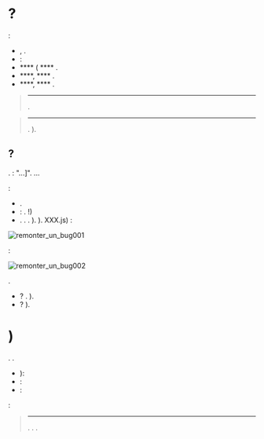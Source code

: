 #  ?

 :

-  [](https://community.jeedom.com), .
-  :
  - **** ( **** .
  - ****,  **** .
  - ****,  **** .

> ****
>
> .

> ****
>
> . ).

##  ?

.  : "...]". ...

 :

- .
-  : . !)
- . . . ). ). XXX.js) :

![remonter_un_bug001](images/remonter_un_bug001.png)

 :

![remonter_un_bug002](images/remonter_un_bug002.png)

.

-  ? . ).
-  ? ).

# )

. 
. 


- ): 
- : 
- : 

:
[](https://doc.jeedom.com/es_ES/premiers-pas/#Les%20demandes%20de%20support%20\(ou%20tickets\))

>****
>
>. . .

